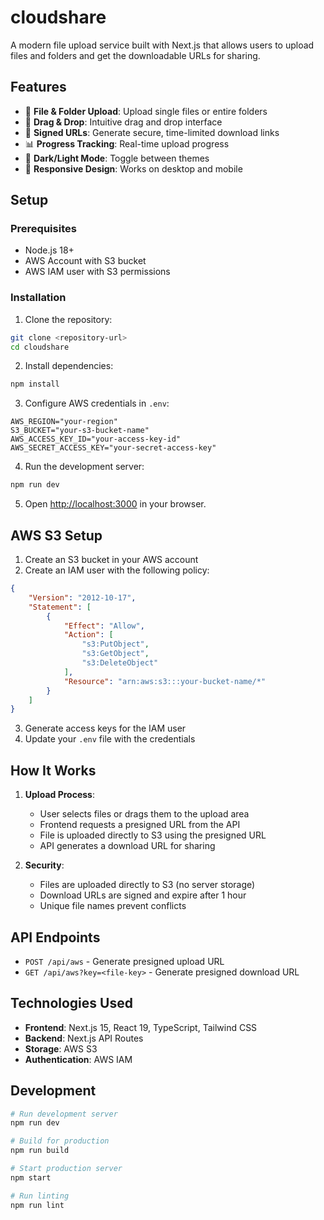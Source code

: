 # cloudshare
A modern file upload service built with Next.js that allows users to upload files and folders and get the downloadable URLs for sharing.

## Features

- 📁 **File & Folder Upload**: Upload single files or entire folders
- 🎯 **Drag & Drop**: Intuitive drag and drop interface
- 🔗 **Signed URLs**: Generate secure, time-limited download links
- 📊 **Progress Tracking**: Real-time upload progress
- 🌙 **Dark/Light Mode**: Toggle between themes
- 📱 **Responsive Design**: Works on desktop and mobile

## Setup

### Prerequisites

- Node.js 18+ 
- AWS Account with S3 bucket
- AWS IAM user with S3 permissions

### Installation

1. Clone the repository:
```bash
git clone <repository-url>
cd cloudshare
```

2. Install dependencies:
```bash
npm install
```

3. Configure AWS credentials in `.env`:
```env
AWS_REGION="your-region"
S3_BUCKET="your-s3-bucket-name"
AWS_ACCESS_KEY_ID="your-access-key-id"
AWS_SECRET_ACCESS_KEY="your-secret-access-key"
```

4. Run the development server:
```bash
npm run dev
```

5. Open [http://localhost:3000](http://localhost:3000) in your browser.

## AWS S3 Setup

1. Create an S3 bucket in your AWS account
2. Create an IAM user with the following policy:
```json
{
    "Version": "2012-10-17",
    "Statement": [
        {
            "Effect": "Allow",
            "Action": [
                "s3:PutObject",
                "s3:GetObject",
                "s3:DeleteObject"
            ],
            "Resource": "arn:aws:s3:::your-bucket-name/*"
        }
    ]
}
```
3. Generate access keys for the IAM user
4. Update your `.env` file with the credentials

## How It Works

1. **Upload Process**:
   - User selects files or drags them to the upload area
   - Frontend requests a presigned URL from the API
   - File is uploaded directly to S3 using the presigned URL
   - API generates a download URL for sharing

2. **Security**:
   - Files are uploaded directly to S3 (no server storage)
   - Download URLs are signed and expire after 1 hour
   - Unique file names prevent conflicts

## API Endpoints

- `POST /api/aws` - Generate presigned upload URL
- `GET /api/aws?key=<file-key>` - Generate presigned download URL

## Technologies Used

- **Frontend**: Next.js 15, React 19, TypeScript, Tailwind CSS
- **Backend**: Next.js API Routes
- **Storage**: AWS S3
- **Authentication**: AWS IAM

## Development

```bash
# Run development server
npm run dev

# Build for production
npm run build

# Start production server
npm start

# Run linting
npm run lint
```


